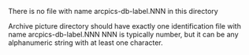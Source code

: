 There is no file with name arcpics-db-label.NNN in this directory

Archive picture directory should have exactly one identification file with name arcpics-db-label.NNN
NNN is typically number, but it can be any alphanumeric string with at least one character.
